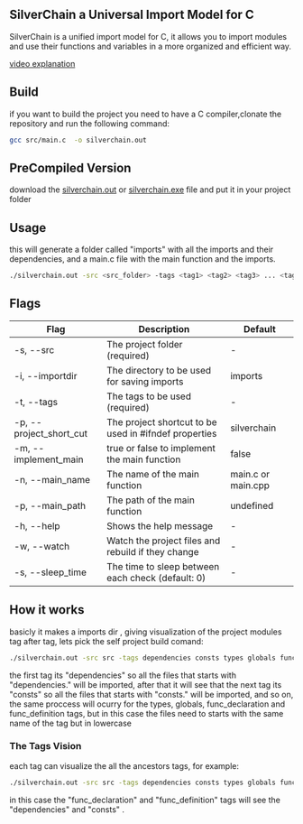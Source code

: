 
## SilverChain a Universal Import Model for C

SilverChain is a unified import model for C, it allows you to import modules and use their functions and variables in a more organized and efficient way.

[video explanation](https://www.youtube.com/watch?v=mU4QbZATKfo)

## Build
if you want to build the project you need to have a C compiler,clonate the repository and run the following command:
```bash
gcc src/main.c  -o silverchain.out
```

## PreCompiled Version
download the [silverchain.out](https://github.com/OUIsolutions/SilverChain/releases/download/v0.05/silverchain.out) or
[silverchain.exe](https://github.com/OUIsolutions/SilverChain/releases/download/v0.05/silverchain.exe)
file and put it in your project folder


##  Usage
this will generate a folder called "imports" with all the imports and their dependencies, and a main.c file with the main function and the imports.

```bash
./silverchain.out -src <src_folder> -tags <tag1> <tag2> <tag3> ... <tagN>
```

## Flags

| Flag | Description | Default |
|------|-------------|---------|
| -s, --src | The project folder (required) | - |
| -i, --importdir | The directory to be used for saving imports | imports |
| -t, --tags | The tags to be used (required) | - |
| -p, --project_short_cut | The project shortcut to be used in #ifndef properties | silverchain |
| -m, --implement_main | true or false to implement the main function | false |
| -n, --main_name | The name of the main function | main.c or main.cpp |
| -p, --main_path | The path of the main function | undefined |
| -h, --help | Shows the help message | - |
| -w, --watch | Watch the project files and rebuild if they change | - |
| -s, --sleep_time | The time to sleep between each check (default: 0) | - |

## How it works
basicly it makes a imports dir , giving visualization of the project modules tag after tag, lets pick the self project build comand:


```bash
./silverchain.out -src src -tags dependencies consts types globals func_declaration func_definition
```
the first tag its "dependencies" so all the files that starts with "dependencies." will be imported, after that it will see that the next tag its "consts" so all the files that starts with "consts." will be imported, and so on, the same proccess will ocurry for the types, globals, func_declaration and func_definition tags, but in this case the files need to starts with the same name of the tag but in lowercase
### The Tags Vision
each tag can visualize the all the ancestors tags, for example:

```bash
./silverchain.out -src src -tags dependencies consts types globals func_declaration func_definition
```

in this case the "func_declaration" and "func_definition" tags will see the "dependencies" and "consts" .
